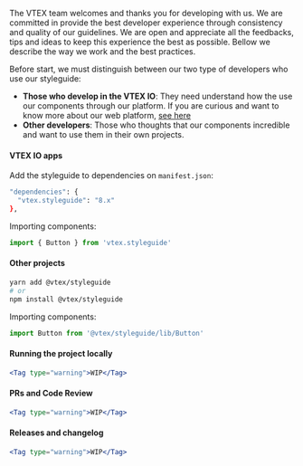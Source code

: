 The VTEX team welcomes and thanks you for developing with us. We are committed in provide the best developer experience through consistency and quality of our guidelines. We are open and appreciate all the feedbacks, tips and ideas to keep this experience the best as possible. Bellow we describe the way we work and the best practices.

Before start, we must distinguish between our two type of developers who use our styleguide:

- **Those who develop in the VTEX IO**: They need understand how the use our components through our platform. If you are curious and want to know more about our web platform, [see here](https://help.vtex.com/tracks/vtex-io-getting-started--2qYWraccosS2ayg2kusaUo/1LSy4Gkvo4saEQa2OMqC4q)
- **Other developers**: Those who thoughts that our components incredible and want to use them in their own projects.

#### VTEX IO apps

Add the styleguide to dependencies on `manifest.json`:

```sh noeditor static
"dependencies": {
  "vtex.styleguide": "8.x"
},
```

Importing components:

```js noeditor static
import { Button } from 'vtex.styleguide'
```

#### Other projects

```sh noeditor static
yarn add @vtex/styleguide
# or
npm install @vtex/styleguide
```

Importing components:

```js noeditor static
import Button from '@vtex/styleguide/lib/Button'
```

#### Running the project locally

```jsx noeditor
<Tag type="warning">WIP</Tag>
```

#### PRs and Code Review

```jsx noeditor
<Tag type="warning">WIP</Tag>
```

#### Releases and changelog

```jsx noeditor
<Tag type="warning">WIP</Tag>
```
